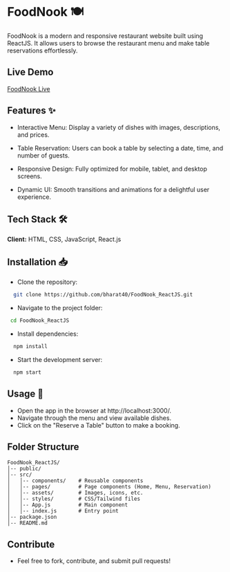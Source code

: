 
# FoodNook 🍽️
FoodNook is a modern and responsive restaurant website built using ReactJS. It allows users to browse the restaurant menu and make table reservations effortlessly.

## Live Demo

[FoodNook Live](https://darling-blini-28977e.netlify.app/)

## Features ✨

- Interactive Menu: Display a variety of dishes with images, descriptions, and prices.

- Table Reservation: Users can book a table by selecting a date, time, and number of guests.

- Responsive Design: Fully optimized for mobile, tablet, and desktop screens.

- Dynamic UI: Smooth transitions and animations for a delightful user experience.


## Tech Stack 🛠️

**Client:** HTML, CSS, JavaScript, React.js


## Installation 📥

- Clone the repository:

```bash
  git clone https://github.com/bharat40/FoodNook_ReactJS.git
```

- Navigate to the project folder:
    
```bash
 cd FoodNook_ReactJS
```

- Install dependencies:

```bash
  npm install
```

- Start the development server:

```bash
  npm start
```
## Usage 🚀

- Open the app in the browser at http://localhost:3000/.
- Navigate through the menu and view available dishes.
- Click on the "Reserve a Table" button to make a booking.


## Folder Structure

```
FoodNook_ReactJS/
│-- public/
│-- src/
│   │-- components/    # Reusable components
│   │-- pages/         # Page components (Home, Menu, Reservation)
│   │-- assets/        # Images, icons, etc.
│   │-- styles/        # CSS/Tailwind files
│   │-- App.js         # Main component
│   │-- index.js       # Entry point
│-- package.json
│-- README.md
```
## Contribute

- Feel free to fork, contribute, and submit pull requests!